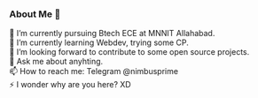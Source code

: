 ### About Me 👋


🔭 I’m currently pursuing Btech ECE at MNNIT Allahabad.
<br>
 🌱 I’m currently learning Webdev, trying some CP.
 <br>
 👯 I’m looking forward to contribute to some open source projects.
 <br>
 💬 Ask me about anyhting.
 <br>
 📫 How to reach me: Telegram @nimbusprime
 <br>
 ⚡ I wonder why are you here? XD
